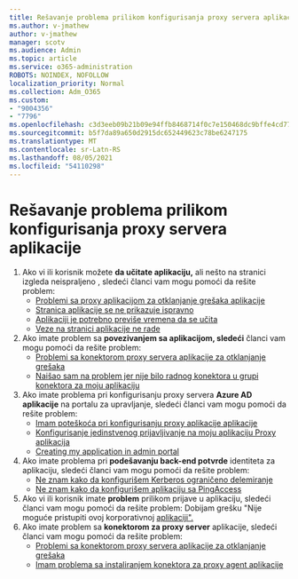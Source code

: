 ```yaml
---
title: Rešavanje problema prilikom konfigurisanja proxy servera aplikacije
ms.author: v-jmathew
author: v-jmathew
manager: scotv
ms.audience: Admin
ms.topic: article
ms.service: o365-administration
ROBOTS: NOINDEX, NOFOLLOW
localization_priority: Normal
ms.collection: Adm_O365
ms.custom:
- "9004356"
- "7796"
ms.openlocfilehash: c3d3eeb09b21b09e94ffb8468714f0c7e150468dc9bffe4cd7745fb5d7237908
ms.sourcegitcommit: b5f7da89a650d2915dc652449623c78be6247175
ms.translationtype: MT
ms.contentlocale: sr-Latn-RS
ms.lasthandoff: 08/05/2021
ms.locfileid: "54110298"
---
```

# <a name="resolve-problems-when-configuring-the-app-proxy"></a>Rešavanje problema prilikom konfigurisanja proxy servera aplikacije

1. Ako vi ili korisnik možete **da učitate aplikaciju,** ali nešto na stranici izgleda neispraljeno , sledeći članci vam mogu pomoći da rešite problem:
    - [Problemi sa proxy aplikacijom za otklanjanje grešaka aplikacije](https://docs.microsoft.com/azure/active-directory/manage-apps/application-proxy-debug-apps)
    - [Stranica aplikacije se ne prikazuje ispravno](https://docs.microsoft.com/azure/active-directory/application-proxy-page-appearance-broken-problem)
    - [Aplikaciji je potrebno previše vremena da se učita](https://docs.microsoft.com/azure/active-directory/application-proxy-page-load-speed-problem)
    - [Veze na stranici aplikacije ne rade](https://docs.microsoft.com/azure/active-directory/application-proxy-page-links-broken-problem)
2. Ako imate problem sa **povezivanjem sa aplikacijom, sledeći** članci vam mogu pomoći da rešite problem:
    - [Problemi sa konektorom proxy servera aplikacije za otklanjanje grešaka](https://docs.microsoft.com/azure/active-directory/manage-apps/application-proxy-debug-connectors)
    - [Naišao sam na problem jer nije bilo radnog konektora u grupi konektora za moju aplikaciju](https://docs.microsoft.com/azure/active-directory/application-proxy-connectivity-no-working-connector)
3. Ako imate problema pri konfigurisanju proxy servera **Azure AD aplikacije** na portalu za upravljanje, sledeći članci vam mogu pomoći da rešite problem:
    - [Imam poteškoća pri konfigurisanju proxy aplikacije aplikacije](https://docs.microsoft.com/azure/active-directory/application-proxy-config-how-to)
    - [Konfigurisanje jedinstvenog prijavljivanje na moju aplikaciju Proxy aplikacija](https://docs.microsoft.com/azure/active-directory/application-proxy-config-sso-how-to)
    - [Creating my application in admin portal](https://docs.microsoft.com/azure/active-directory/application-proxy-config-problem)
4. Ako imate problema pri **podešavanju back-end potvrde** identiteta za aplikaciju, sledeći članci vam mogu pomoći da rešite problem:
    - [Ne znam kako da konfigurišem Kerberos ograničeno delemiranje](https://docs.microsoft.com/azure/active-directory/application-proxy-back-end-kerberos-constrained-delegation-how-to)
    - [Ne znam kako da konfigurišem aplikaciju sa PingAccess](https://docs.microsoft.com/azure/active-directory/application-proxy-back-end-ping-access-how-to)
5. Ako vi ili korisnik imate **problem** prilikom prijave u aplikaciju, sledeći članci vam mogu pomoći da rešite problem: Dobijam grešku "Nije moguće pristupiti ovoj korporativnoj [aplikaciji".](https://docs.microsoft.com/azure/active-directory/application-proxy-sign-in-bad-gateway-timeout-error)
6. Ako imate problem sa **konektorom za proxy server** aplikacije, sledeći članci vam mogu pomoći da rešite problem:
    - [Problemi sa konektorom proxy servera aplikacije za otklanjanje grešaka](https://docs.microsoft.com/azure/active-directory/manage-apps/application-proxy-debug-connectors)
    - [Imam problema sa instaliranjem konektora za proxy agent aplikacije](https://docs.microsoft.com/azure/active-directory/application-proxy-connector-installation-problem)
